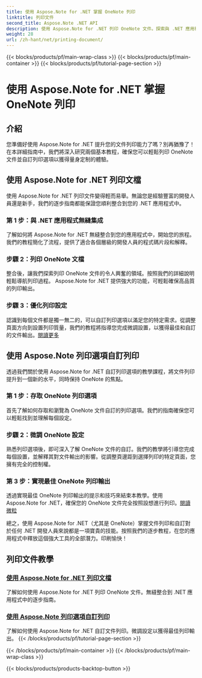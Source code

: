 ```yaml
---
title: 使用 Aspose.Note for .NET 掌握 OneNote 列印
linktitle: 列印文件
second_title: Aspose.Note .NET API
description: 使用 Aspose.Note for .NET 列印 OneNote 文件。探索與 .NET 應用程式的無縫整合、自訂列印選項並釋放文件列印的力量。
weight: 28
url: /zh-hant/net/printing-document/
---
```


{{< blocks/products/pf/main-wrap-class >}}
{{< blocks/products/pf/main-container >}}
{{< blocks/products/pf/tutorial-page-section >}}

# 使用 Aspose.Note for .NET 掌握 OneNote 列印

## 介紹

您準備好使用 Aspose.Note for .NET 提升您的文件列印能力了嗎？別再猶豫了！在本詳細指南中，我們將深入研究兩個基本教程，確保您可以輕鬆列印 OneNote 文件並自訂列印選項以獲得量身定制的體驗。

## 使用 Aspose.Note for .NET 列印文檔

使用 Aspose.Note for .NET 列印文件變得輕而易舉。無論您是經驗豐富的開發人員還是新手，我們的逐步指南都能保證您順利整合到您的 .NET 應用程式中。

### 第 1 步：與 .NET 應用程式無縫集成

了解如何將 Aspose.Note for .NET 無縫整合到您的應用程式中，開始您的旅程。我們的教程簡化了流程，提供了適合各個層級的開發人員的程式碼片段和解釋。

### 步驟 2：列印 OneNote 文檔

整合後，讓我們探索列印 OneNote 文件的令人興奮的領域。按照我們的詳細說明輕鬆導航列印過程。 Aspose.Note for .NET 提供強大的功能，可輕鬆確保高品質的列印輸出。

### 步驟 3：優化列印設定

認識到每個文件都是獨一無二的，可以自訂列印選項以滿足您的特定需求。從調整頁面方向到設置列印質量，我們的教程將指導您完成微調設置，以獲得最佳和自訂的文件輸出。[閱讀更多](./print-documents/)

## 使用 Aspose.Note 列印選項自訂列印

透過我們關於使用 Aspose.Note for .NET 自訂列印選項的教學課程，將文件列印提升到一個新的水平，同時保持 OneNote 的焦點。

### 第 1 步：存取 OneNote 列印選項

首先了解如何存取和瀏覽為 OneNote 文件自訂的列印選項。我們的指南確保您可以輕鬆找到並理解每個設定。

### 步驟 2：微調 OneNote 設定

熟悉列印選項後，即可深入了解 OneNote 文件的自訂。我們的教學將引導您完成每個設置，並解釋其對文件輸出的影響。從調整頁邊距到選擇列印的特定頁面，您擁有完全的控制權。

### 第 3 步：實現最佳 OneNote 列印輸出

透過實現最佳 OneNote 列印輸出的提示和技巧來結束本教學。使用 Aspose.Note for .NET，確保您的 OneNote 文件完全按照設想進行列印。[閱讀微粒](./customize-printing-options/)

總之，使用 Aspose.Note for .NET（尤其是 OneNote）掌握文件列印和自訂對於任何 .NET 開發人員來說都是一項寶貴的技能。按照我們的逐步教程，在您的應用程式中釋放這個強大工具的全部潛力。印刷愉快！
## 列印文件教學
### [使用 Aspose.Note for .NET 列印文檔](./print-documents/)
了解如何使用 Aspose.Note for .NET 列印 OneNote 文件。無縫整合到 .NET 應用程式中的逐步指南。
### [使用 Aspose.Note 列印選項自訂列印](./customize-printing-options/)
了解如何使用 Aspose.Note for .NET 自訂文件列印。微調設定以獲得最佳列印輸出。
{{< /blocks/products/pf/tutorial-page-section >}}

{{< /blocks/products/pf/main-container >}}
{{< /blocks/products/pf/main-wrap-class >}}

{{< blocks/products/products-backtop-button >}}
